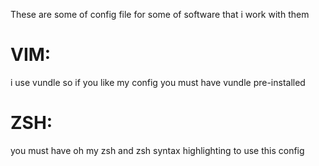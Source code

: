These are some of config file for some of software that i work with them

# VIM:

i use vundle so if you like my config you must have vundle pre-installed

# ZSH:

you must have oh my zsh and zsh syntax highlighting to use this config
